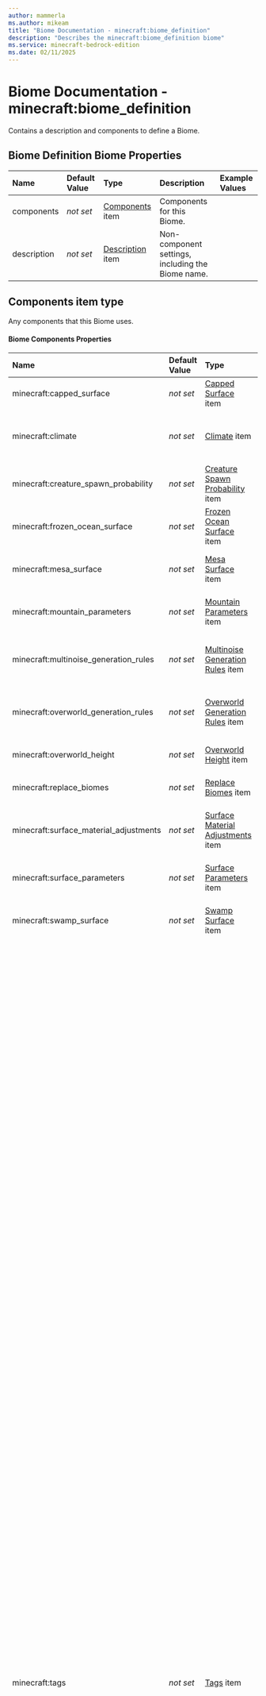 ```yaml
---
author: mammerla
ms.author: mikeam
title: "Biome Documentation - minecraft:biome_definition"
description: "Describes the minecraft:biome_definition biome"
ms.service: minecraft-bedrock-edition
ms.date: 02/11/2025 
---
```


# Biome Documentation - minecraft:biome_definition

Contains a description and components to define a Biome.


## Biome Definition Biome Properties

|Name       |Default Value |Type |Description |Example Values |
|:----------|:-------------|:----|:-----------|:------------- |
| components | *not set* | [Components](#components-item-type) item | Components for this Biome. |  | 
| description | *not set* | [Description](#description-item-type) item | Non-component settings, including the Biome name. |  | 

## Components item type
Any components that this Biome uses.


#### Biome Components Properties

|Name       |Default Value |Type |Description |Example Values |
|:----------|:-------------|:----|:-----------|:------------- |
| minecraft:capped_surface | *not set* | [Capped Surface](#capped-surface-item-type) item | Generates surface on blocks with non-solid blocks above or below. |  | 
| minecraft:climate | *not set* | [Climate](#climate-item-type) item | Describes temperature, humidity, precipitation, and similar. Biomes without this component will have default values. |  | 
| minecraft:creature_spawn_probability | *not set* | [Creature Spawn Probability](#creature-spawn-probability-item-type) item | Probability that creatures will spawn within the biome when a chunk is generated. |  | 
| minecraft:frozen_ocean_surface | *not set* | [Frozen Ocean Surface](#frozen-ocean-surface-item-type) item | Similar to overworld_surface. Adds icebergs. |  | 
| minecraft:mesa_surface | *not set* | [Mesa Surface](#mesa-surface-item-type) item | Similar to overworld_surface. Adds colored strata and optional pillars. |  | 
| minecraft:mountain_parameters | *not set* | [Mountain Parameters](#mountain-parameters-item-type) item | Noise parameters used to drive mountain terrain generation in Overworld. |  | 
| minecraft:multinoise_generation_rules | *not set* | [Multinoise Generation Rules](#multinoise-generation-rules-item-type) item | Controls how this biome is instantiated (and then potentially modified) during world generation of the nether. |  | 
| minecraft:overworld_generation_rules | *not set* | [Overworld Generation Rules](#overworld-generation-rules-item-type) item | Controls how this biome is instantiated (and then potentially modified) during world generation of the overworld. |  | 
| minecraft:overworld_height | *not set* | [Overworld Height](#overworld-height-item-type) item | Noise parameters used to drive terrain height in the Overworld. |  | 
| minecraft:replace_biomes | *not set* | [Replace Biomes](#replace-biomes-item-type) item | Replaces a specified portion of one or more Minecraft biomes. |  | 
| minecraft:surface_material_adjustments | *not set* | [Surface Material Adjustments](#surface-material-adjustments-item-type) item | Specify fine-detail changes to blocks used in terrain generation (based on a noise function). |  | 
| minecraft:surface_parameters | *not set* | [Surface Parameters](#surface-parameters-item-type) item | Controls the blocks used for the default Minecraft Overworld terrain generation. |  | 
| minecraft:swamp_surface | *not set* | [Swamp Surface](#swamp-surface-item-type) item | Similar to overworld_surface. Adds swamp surface details. |  | 
| minecraft:tags | *not set* | [Tags](#tags-item-type) item | Attach arbitrary string tags to this biome.<br>Most biome tags are referenced by JSON settings, but some meanings of tags are directly implemented in the game's code. These tags are listed here:<br>birch: Biome uses wildflowers (mutually exclusive with other flower biome tags). Does nothing if biome is tagged "hills".<br>cold: Villagers will be dressed for snowy weather.<br>deep: Pre-Caves and Cliffs, prevents an ocean from having islands or connected rivers and makes the biome less likely to have hills.<br>desert: Allows partially-buried ruined portals to be placed in the biome. Sand blocks will play ambient sounds when the player is nearby.<br>extreme_hills: Ruined portals can be placed higher than normal. Biomes tagged "forest" or "forest_generation" will use normal Overworld flowers instead of forest flowers.<br>flower_forest: Biome uses forest flowers (mutually exclusive with other flower biome tags).<br>forest: Biome uses forest flowers (mutually exclusive with other flower biome tags). Does nothing if biome is tagged tagged "taiga" or "extreme_hills".<br>forest_generation: Equivalent to "forest".<br>frozen: Villagers will be dressed for snowy weather. Prevents the biome from containing lava springs if it is also tagged "ocean".<br>ice: Around ruined portals, lava is always replaced by Netherrack and Netherrack cannot be replaced by magma.<br>ice_plains: Prevents the biome from containing lava springs if it is also tagged "mutated".<br>jungle: Ruined portals will be very mossy.<br>hills: Biomes tagged "meadow" or "birch" will use normal Overworld flowers instead of wildflowers.<br>meadow: Biome uses wildflowers (mutually exclusive with other flower biome tags). Does nothing if biome is tagged "hills".<br>mesa: Sand blocks will play ambient sounds when the player is nearby.<br>mountain: Ruined portals can be placed higher than normal.<br>mutated: Pre-Caves and Cliffs, prevents switching to the specified "mutate_transformation" as the biome is already considered mutated. Prevents the biome from containing lava springs if it is also tagged "ice_plains".<br>no_legacy_worldgen: Prevents biome from using legacy world generation behavior unless the biome is being placed in the Overworld.<br>ocean: Prevents the biome from containing lava springs if it is also tagged "frozen". Allows ruined portals to be found underwater. Pre-Caves and Cliffs, determines if shorelines and rivers should be placed at the edges of the biome and identifies the biome as a shallow ocean for placing islands, unless the "deep" tag is present.<br>pale_garden: Biome uses closed-eye blossoms (mutually exclusive with other flower biome tags).<br>plains: Biome uses plains flowers (mutually exclusive with other flower biome tags).<br>rare: Pre-Caves and Cliffs, this tag flags the biome as a special biome. Oceans cannot be special.<br>swamp: Allows ruined portals to be found underwater. Biome uses swamp flowers (mutually exclusive with other flower biome tags).<br>taiga: Biomes tagged "forest" or "forest_generation" will use normal Overworld flowers instead of forest flowers. |  | 
| minecraft:the_end_surface | *not set* | Object | Use default Minecraft End terrain generation. |  | 

## Capped Surface item type
Generates surface on blocks with non-solid blocks above or below.


#### Capped Surface Properties

|Name       |Default Value |Type |Description |Example Values |
|:----------|:-------------|:----|:-----------|:------------- |
| beach_material | *not set* | Keyed set of strings | Material used to decorate surface near sea level. |  | 
| beach_material (Alternate 1) | *not set* | [Beach Material (Alternate 1)](#beach-material-(alternate-1)-item-type) item |  |  | 
| ceiling_materials | *not set* | Keyed set of strings | Materials used for the surface ceiling. Value must have at least 1 items. |  | 
| ceiling_materials (Alternate 1) | *not set* | [Ceiling Materials (Alternate 1)](#ceiling-materials-(alternate-1)-item-type) item |  |  | 
| floor_materials | *not set* | Keyed set of strings | Materials used for the surface floor. Value must have at least 1 items. |  | 
| floor_materials (Alternate 1) | *not set* | [Floor Materials (Alternate 1)](#floor-materials-(alternate-1)-item-type) item |  |  | 
| foundation_material | *not set* | Keyed set of strings | Material used to replace solid blocks that are not surface blocks. |  | 
| foundation_material (Alternate 1) | *not set* | [Foundation Material (Alternate 1)](#foundation-material-(alternate-1)-item-type) item |  |  | 
| sea_material | *not set* | Keyed set of strings | Material used to replace air blocks below sea level. |  | 
| sea_material (Alternate 1) | *not set* | [Sea Material (Alternate 1)](#sea-material-(alternate-1)-item-type) item |  |  | 

## Beach Material (Alternate 1) item type

#### Beach Material Properties

|Name       |Default Value |Type |Description |Example Values |
|:----------|:-------------|:----|:-----------|:------------- |
| name | *not set* | Object | Name of the block |  | 
| states | *not set* | Keyed set of numbers | Contains members named after each state, with boolean, integer, or string values. |  | 
| states (Alternate 1) | *not set* | Keyed collection of boolean values |  |  | 
| states (Alternate 2) | *not set* | Keyed set of strings |  |  | 

## Ceiling Materials (Alternate 1) item type

#### Ceiling Materials Properties

|Name       |Default Value |Type |Description |Example Values |
|:----------|:-------------|:----|:-----------|:------------- |
| name | *not set* | Object | Name of the block |  | 
| states | *not set* | Keyed set of numbers | Contains members named after each state, with boolean, integer, or string values. |  | 
| states (Alternate 1) | *not set* | Keyed collection of boolean values |  |  | 
| states (Alternate 2) | *not set* | Keyed set of strings |  |  | 

## Floor Materials (Alternate 1) item type

#### Floor Materials Properties

|Name       |Default Value |Type |Description |Example Values |
|:----------|:-------------|:----|:-----------|:------------- |
| name | *not set* | Object | Name of the block |  | 
| states | *not set* | Keyed set of numbers | Contains members named after each state, with boolean, integer, or string values. |  | 
| states (Alternate 1) | *not set* | Keyed collection of boolean values |  |  | 
| states (Alternate 2) | *not set* | Keyed set of strings |  |  | 

## Foundation Material (Alternate 1) item type

#### Foundation Material Properties

|Name       |Default Value |Type |Description |Example Values |
|:----------|:-------------|:----|:-----------|:------------- |
| name | *not set* | Object | Name of the block |  | 
| states | *not set* | Keyed set of numbers | Contains members named after each state, with boolean, integer, or string values. |  | 
| states (Alternate 1) | *not set* | Keyed collection of boolean values |  |  | 
| states (Alternate 2) | *not set* | Keyed set of strings |  |  | 

## Sea Material (Alternate 1) item type

#### Sea Material Properties

|Name       |Default Value |Type |Description |Example Values |
|:----------|:-------------|:----|:-----------|:------------- |
| name | *not set* | Object | Name of the block |  | 
| states | *not set* | Keyed set of numbers | Contains members named after each state, with boolean, integer, or string values. |  | 
| states (Alternate 1) | *not set* | Keyed collection of boolean values |  |  | 
| states (Alternate 2) | *not set* | Keyed set of strings |  |  | 

## Climate item type
Describes temperature, humidity, precipitation, and similar. Biomes without this component will have default values.


#### Climate Properties

|Name       |Default Value |Type |Description |Example Values |
|:----------|:-------------|:----|:-----------|:------------- |
| ash | *not set* | Decimal number | Density of ash precipitation visuals |  | 
| blue_spores | *not set* | Decimal number | Density of blue spore precipitation visuals |  | 
| downfall | *not set* | Decimal number | Amount that precipitation affects colors and block changes |  | 
| red_spores | *not set* | Decimal number | Density of blue spore precipitation visuals |  | 
| snow_accumulation | *not set* | Array of numbers | Minimum and maximum snow level, each multiple of 0.125 is another snow layer Value must have at least 2 items. Value must have at most 2 items. |  | 
| temperature | *not set* | Decimal number | Temperature affects a variety of visual and behavioral things, including snow and ice placement, sponge drying, and sky color |  | 
| white_ash | *not set* | Decimal number | Density of white ash precipitation visuals |  | 

## Creature Spawn Probability item type
Probability that creatures will spawn within the biome when a chunk is generated.


#### Creature Spawn Probability Properties

|Name       |Default Value |Type |Description |Example Values |
|:----------|:-------------|:----|:-----------|:------------- |
| probability | *not set* | Decimal number | Probabiltity between [0.0, 0.75] of creatures spawning within the biome on chunk generation. Value must be <= 0.75. |  | 

## Frozen Ocean Surface item type
Similar to overworld_surface. Adds icebergs.


#### Frozen Ocean Surface Properties

|Name       |Default Value |Type |Description |Example Values |
|:----------|:-------------|:----|:-----------|:------------- |
| foundation_material | *not set* | Keyed set of strings | Controls the block type used deep underground in this biome |  | 
| foundation_material (Alternate 1) | *not set* | [Foundation Material (Alternate 1)](#foundation-material-(alternate-1)-item-type) item |  |  | 
| mid_material | *not set* | Keyed set of strings | Controls the block type used in a layer below the surface of this biome |  | 
| mid_material (Alternate 1) | *not set* | [Mid Material (Alternate 1)](#mid-material-(alternate-1)-item-type) item |  |  | 
| sea_floor_depth | *not set* | Integer number | Controls how deep below the world water level the floor should occur |  | 
| sea_floor_material | *not set* | Keyed set of strings | Controls the block type used as a floor for bodies of water in this biome |  | 
| sea_floor_material (Alternate 1) | *not set* | [Sea Floor Material (Alternate 1)](#sea-floor-material-(alternate-1)-item-type) item |  |  | 
| sea_material | *not set* | Keyed set of strings | Controls the block type used for the bodies of water in this biome |  | 
| sea_material (Alternate 1) | *not set* | [Sea Material (Alternate 1)](#sea-material-(alternate-1)-item-type) item |  |  | 
| top_material | *not set* | Keyed set of strings | Controls the block type used for the surface of this biome |  | 
| top_material (Alternate 1) | *not set* | [Top Material (Alternate 1)](#top-material-(alternate-1)-item-type) item |  |  | 

## Foundation Material (Alternate 1) item type

#### Foundation Material Properties

|Name       |Default Value |Type |Description |Example Values |
|:----------|:-------------|:----|:-----------|:------------- |
| name | *not set* | Object | Name of the block |  | 
| states | *not set* | Keyed set of numbers | Contains members named after each state, with boolean, integer, or string values. |  | 
| states (Alternate 1) | *not set* | Keyed collection of boolean values |  |  | 
| states (Alternate 2) | *not set* | Keyed set of strings |  |  | 

## Mid Material (Alternate 1) item type

#### Mid Material Properties

|Name       |Default Value |Type |Description |Example Values |
|:----------|:-------------|:----|:-----------|:------------- |
| name | *not set* | Object | Name of the block |  | 
| states | *not set* | Keyed set of numbers | Contains members named after each state, with boolean, integer, or string values. |  | 
| states (Alternate 1) | *not set* | Keyed collection of boolean values |  |  | 
| states (Alternate 2) | *not set* | Keyed set of strings |  |  | 

## Sea Floor Material (Alternate 1) item type

#### Sea Floor Material Properties

|Name       |Default Value |Type |Description |Example Values |
|:----------|:-------------|:----|:-----------|:------------- |
| name | *not set* | Object | Name of the block |  | 
| states | *not set* | Keyed set of numbers | Contains members named after each state, with boolean, integer, or string values. |  | 
| states (Alternate 1) | *not set* | Keyed collection of boolean values |  |  | 
| states (Alternate 2) | *not set* | Keyed set of strings |  |  | 

## Sea Material (Alternate 1) item type

#### Sea Material Properties

|Name       |Default Value |Type |Description |Example Values |
|:----------|:-------------|:----|:-----------|:------------- |
| name | *not set* | Object | Name of the block |  | 
| states | *not set* | Keyed set of numbers | Contains members named after each state, with boolean, integer, or string values. |  | 
| states (Alternate 1) | *not set* | Keyed collection of boolean values |  |  | 
| states (Alternate 2) | *not set* | Keyed set of strings |  |  | 

## Top Material (Alternate 1) item type

#### Top Material Properties

|Name       |Default Value |Type |Description |Example Values |
|:----------|:-------------|:----|:-----------|:------------- |
| name | *not set* | Object | Name of the block |  | 
| states | *not set* | Keyed set of numbers | Contains members named after each state, with boolean, integer, or string values. |  | 
| states (Alternate 1) | *not set* | Keyed collection of boolean values |  |  | 
| states (Alternate 2) | *not set* | Keyed set of strings |  |  | 

## Mesa Surface item type
Similar to overworld_surface. Adds colored strata and optional pillars.


#### Mesa Surface Properties

|Name       |Default Value |Type |Description |Example Values |
|:----------|:-------------|:----|:-----------|:------------- |
| bryce_pillars | *not set* | Boolean true/false | Whether the mesa generates with pillars |  | 
| clay_material | *not set* | Keyed set of strings | Base clay block to use |  | 
| clay_material (Alternate 1) | *not set* | [Clay Material (Alternate 1)](#clay-material-(alternate-1)-item-type) item |  |  | 
| foundation_material | *not set* | Keyed set of strings | Controls the block type used deep underground in this biome |  | 
| foundation_material (Alternate 1) | *not set* | [Foundation Material (Alternate 1)](#foundation-material-(alternate-1)-item-type) item |  |  | 
| hard_clay_material | *not set* | Keyed set of strings | Hardened clay block to use |  | 
| hard_clay_material (Alternate 1) | *not set* | [Hard Clay Material (Alternate 1)](#hard-clay-material-(alternate-1)-item-type) item |  |  | 
| has_forest | *not set* | Boolean true/false | Places coarse dirt and grass at high altitudes |  | 
| mid_material | *not set* | Keyed set of strings | Controls the block type used in a layer below the surface of this biome |  | 
| mid_material (Alternate 1) | *not set* | [Mid Material (Alternate 1)](#mid-material-(alternate-1)-item-type) item |  |  | 
| sea_floor_depth | *not set* | Integer number | Controls how deep below the world water level the floor should occur |  | 
| sea_floor_material | *not set* | Keyed set of strings | Controls the block type used as a floor for bodies of water in this biome |  | 
| sea_floor_material (Alternate 1) | *not set* | [Sea Floor Material (Alternate 1)](#sea-floor-material-(alternate-1)-item-type) item |  |  | 
| sea_material | *not set* | Keyed set of strings | Controls the block type used for the bodies of water in this biome |  | 
| sea_material (Alternate 1) | *not set* | [Sea Material (Alternate 1)](#sea-material-(alternate-1)-item-type) item |  |  | 
| top_material | *not set* | Keyed set of strings | Controls the block type used for the surface of this biome |  | 
| top_material (Alternate 1) | *not set* | [Top Material (Alternate 1)](#top-material-(alternate-1)-item-type) item |  |  | 

## Clay Material (Alternate 1) item type

#### Clay Material Properties

|Name       |Default Value |Type |Description |Example Values |
|:----------|:-------------|:----|:-----------|:------------- |
| name | *not set* | Object | Name of the block |  | 
| states | *not set* | Keyed set of numbers | Contains members named after each state, with boolean, integer, or string values. |  | 
| states (Alternate 1) | *not set* | Keyed collection of boolean values |  |  | 
| states (Alternate 2) | *not set* | Keyed set of strings |  |  | 

## Foundation Material (Alternate 1) item type

#### Foundation Material Properties

|Name       |Default Value |Type |Description |Example Values |
|:----------|:-------------|:----|:-----------|:------------- |
| name | *not set* | Object | Name of the block |  | 
| states | *not set* | Keyed set of numbers | Contains members named after each state, with boolean, integer, or string values. |  | 
| states (Alternate 1) | *not set* | Keyed collection of boolean values |  |  | 
| states (Alternate 2) | *not set* | Keyed set of strings |  |  | 

## Hard Clay Material (Alternate 1) item type

#### Hard Clay Material Properties

|Name       |Default Value |Type |Description |Example Values |
|:----------|:-------------|:----|:-----------|:------------- |
| name | *not set* | Object | Name of the block |  | 
| states | *not set* | Keyed set of numbers | Contains members named after each state, with boolean, integer, or string values. |  | 
| states (Alternate 1) | *not set* | Keyed collection of boolean values |  |  | 
| states (Alternate 2) | *not set* | Keyed set of strings |  |  | 

## Mid Material (Alternate 1) item type

#### Mid Material Properties

|Name       |Default Value |Type |Description |Example Values |
|:----------|:-------------|:----|:-----------|:------------- |
| name | *not set* | Object | Name of the block |  | 
| states | *not set* | Keyed set of numbers | Contains members named after each state, with boolean, integer, or string values. |  | 
| states (Alternate 1) | *not set* | Keyed collection of boolean values |  |  | 
| states (Alternate 2) | *not set* | Keyed set of strings |  |  | 

## Sea Floor Material (Alternate 1) item type

#### Sea Floor Material Properties

|Name       |Default Value |Type |Description |Example Values |
|:----------|:-------------|:----|:-----------|:------------- |
| name | *not set* | Object | Name of the block |  | 
| states | *not set* | Keyed set of numbers | Contains members named after each state, with boolean, integer, or string values. |  | 
| states (Alternate 1) | *not set* | Keyed collection of boolean values |  |  | 
| states (Alternate 2) | *not set* | Keyed set of strings |  |  | 

## Sea Material (Alternate 1) item type

#### Sea Material Properties

|Name       |Default Value |Type |Description |Example Values |
|:----------|:-------------|:----|:-----------|:------------- |
| name | *not set* | Object | Name of the block |  | 
| states | *not set* | Keyed set of numbers | Contains members named after each state, with boolean, integer, or string values. |  | 
| states (Alternate 1) | *not set* | Keyed collection of boolean values |  |  | 
| states (Alternate 2) | *not set* | Keyed set of strings |  |  | 

## Top Material (Alternate 1) item type

#### Top Material Properties

|Name       |Default Value |Type |Description |Example Values |
|:----------|:-------------|:----|:-----------|:------------- |
| name | *not set* | Object | Name of the block |  | 
| states | *not set* | Keyed set of numbers | Contains members named after each state, with boolean, integer, or string values. |  | 
| states (Alternate 1) | *not set* | Keyed collection of boolean values |  |  | 
| states (Alternate 2) | *not set* | Keyed set of strings |  |  | 

## Mountain Parameters item type
Noise parameters used to drive mountain terrain generation in Overworld.


#### Mountain Parameters Properties

|Name       |Default Value |Type |Description |Example Values |
|:----------|:-------------|:----|:-----------|:------------- |
| steep_material_adjustment | *not set* | [Steep Material Adjustment](#steep-material-adjustment-item-type) item | Defines surface material for steep slopes |  | 
| top_slide | *not set* | [Top Slide](#top-slide-item-type) item | Controls the density tapering that happens at the top of the world to prevent terrain from reaching too high |  | 

## Steep Material Adjustment item type
Defines surface material for steep slopes.


#### Mountain Parameters - Steep Material Adjustment Settings Properties

|Name       |Default Value |Type |Description |Example Values |
|:----------|:-------------|:----|:-----------|:------------- |
| east_slopes | *not set* | Boolean true/false | Enable for east-facing slopes |  | 
| material | *not set* | Keyed set of strings | Block type use as steep material |  | 
| material (Alternate 1) | *not set* | [Material (Alternate 1)](#material-(alternate-1)-item-type) item |  |  | 
| north_slopes | *not set* | Boolean true/false | Enable for north-facing slopes |  | 
| south_slopes | *not set* | Boolean true/false | Enable for south-facing slopes |  | 
| west_slopes | *not set* | Boolean true/false | Enable for west-facing slopes |  | 

## Material (Alternate 1) item type

#### Material Properties

|Name       |Default Value |Type |Description |Example Values |
|:----------|:-------------|:----|:-----------|:------------- |
| name | *not set* | Object | Name of the block |  | 
| states | *not set* | Keyed set of numbers | Contains members named after each state, with boolean, integer, or string values. |  | 
| states (Alternate 1) | *not set* | Keyed collection of boolean values |  |  | 
| states (Alternate 2) | *not set* | Keyed set of strings |  |  | 

## Top Slide item type
Controls the density tapering that happens at the top of the world to prevent terrain from reaching too high.


#### Mountain Parameters - Top Slide Settings Properties

|Name       |Default Value |Type |Description |Example Values |
|:----------|:-------------|:----|:-----------|:------------- |
| enabled | *not set* | Boolean true/false | If false, top slide will be disabled. If true, other parameters will be taken into account. |  | 

## Multinoise Generation Rules item type
Controls how this biome is instantiated (and then potentially modified) during world generation of the nether.


#### Multinoise Generation Rules Properties

|Name       |Default Value |Type |Description |Example Values |
|:----------|:-------------|:----|:-----------|:------------- |
| target_altitude | *not set* | Decimal number | Altitude with which this biome should be generated, relative to other biomes. |  | 
| target_humidity | *not set* | Decimal number | Humidity with which this biome should be generated, relative to other biomes. |  | 
| target_temperature | *not set* | Decimal number | Temperature with which this biome should be generated, relative to other biomes. |  | 
| target_weirdness | *not set* | Decimal number | Weirdness with which this biome should be generated, relative to other biomes. |  | 
| weight | *not set* | Decimal number | Weight with which this biome should be generated, relative to other biomes. |  | 

## Overworld Generation Rules item type
Controls how this biome is instantiated (and then potentially modified) during world generation of the overworld.


#### Overworld Generation Rules Properties

|Name       |Default Value |Type |Description |Example Values |
|:----------|:-------------|:----|:-----------|:------------- |
| generate_for_climates | *not set* | Array of objects | Controls the world generation climate categories that this biome can spawn for. A single biome can be associated with multiple categories with different weightings. |  | 
| hills_transformation | *not set* | Array of strings | What biome to switch to when converting to a hilly biome |  | 
| hills_transformation (Alternate 1) | *not set* | Keyed set of strings |  |  | 
| hills_transformation (Alternate 2) | *not set* | Keyed set of strings |  |  | 
| mutate_transformation | *not set* | Array of strings | What biome to switch to when converting to a mutated biome |  | 
| mutate_transformation (Alternate 1) | *not set* | Keyed set of strings |  |  | 
| mutate_transformation (Alternate 2) | *not set* | Keyed set of strings |  |  | 
| river_transformation | *not set* | Array of strings | What biome to switch to when converting to a river biome (if not the Vanilla 'river' biome) |  | 
| river_transformation (Alternate 1) | *not set* | Keyed set of strings |  |  | 
| river_transformation (Alternate 2) | *not set* | Keyed set of strings |  |  | 
| shore_transformation | *not set* | Array of strings | What biome to switch to when adjacent to an ocean biome |  | 
| shore_transformation (Alternate 1) | *not set* | Keyed set of strings |  |  | 
| shore_transformation (Alternate 2) | *not set* | Keyed set of strings |  |  | 

## Overworld Height item type
Noise parameters used to drive terrain height in the Overworld.


#### Overworld Height Properties

|Name       |Default Value |Type |Description |Example Values |
|:----------|:-------------|:----|:-----------|:------------- |
| noise_params | *not set* | Array of numbers | First value is depth - more negative means deeper underwater, while more positive means higher. Second value is scale, which affects how much noise changes as it moves from the surface. Value must have at least 2 items. Value must have at most 2 items. |  | 
| noise_type | *not set* | String | Specifies a preset based on a built-in setting rather than manually using noise_params |  | 

## Replace Biomes item type
Replaces a specified portion of one or more Minecraft biomes.


#### Replace Biomes Properties

|Name       |Default Value |Type |Description |Example Values |
|:----------|:-------------|:----|:-----------|:------------- |
| replacements | *not set* | Array of [Replacements](#replacements-item-type) items | List of biome replacement configurations. Retroactively adding a new replacement to the front of this list will cause the world generation to change. Please add any new replacements to the end of the list. |  | 

## Replacements item type
Represents the replacement information used to determine the placement of the overriding biome.


#### Biome Replacement Properties

|Name       |Default Value |Type |Description |Example Values |
|:----------|:-------------|:----|:-----------|:------------- |
| amount | *not set* | Decimal number | Noise value used to determine whether or not the replacement is attempted, similar to a percentage. Must be in the range (0.0, 1.0]. Value must be <= 1. |  | 
| dimension | *not set* | String | Dimension in which this replacement can happen. Must be 'minecraft:overworld'. |  | 
| noise_frequency_scale | *not set* | Decimal number | Scaling value used to alter the frequency of replacement attempts. A lower frequency will mean a bigger contiguous biome area that occurs less often. A higher frequency will mean smaller contiguous biome areas that occur more often. Must be in the range (0.0, 100.0]. Value must be <= 100. |  | 
| targets | *not set* | String | Biomes that are going to be replaced by the overriding biome. Target biomes must not contain namespaces. Value must have at least 1 items. |  | 

## Surface Material Adjustments item type
Specify fine-detail changes to blocks used in terrain generation (based on a noise function).


#### Surface Material Adjustments Properties

|Name       |Default Value |Type |Description |Example Values |
|:----------|:-------------|:----|:-----------|:------------- |
| adjustments | *not set* | Array of [Adjustments](#adjustments-item-type) items | All adjustments that match the column's noise values will be applied in the order listed. |  | 

## Adjustments item type
An adjustment to generated terrain, replacing blocks based on the specified settings.


#### Surface Material Adjustments - Surface Adjustment Settings Properties

|Name       |Default Value |Type |Description |Example Values |
|:----------|:-------------|:----|:-----------|:------------- |
| height_range | *not set* | Decimal number | Defines a range of noise values [min, max] for which this adjustment should be applied. Value must have at least 2 items. Value must have at most 2 items. |  | 
| height_range (Alternate 1) | *not set* | Boolean true/false |  |  | 
| height_range (Alternate 2) | *not set* | String |  |  | 
| materials | *not set* | [Materials](#materials-item-type) item | The specific blocks used for this surface adjustment |  | 
| noise_frequency_scale | *not set* | Decimal number | The scale to multiply by the position when accessing the noise value for the material adjustments. |  | 
| noise_range | *not set* | Array of numbers | Defines a range of noise values [min, max] for which this adjustment should be applied. Value must have at least 2 items. Value must have at most 2 items. |  | 

## Materials item type
The specific blocks used for this surface adjustment.


#### Surface Material Adjustments - Surface Adjustment Materials Settings Properties

|Name       |Default Value |Type |Description |Example Values |
|:----------|:-------------|:----|:-----------|:------------- |
| foundation_material | *not set* | Keyed set of strings | Controls the block type used deep underground in this biome when this adjustment is active. |  | 
| foundation_material (Alternate 1) | *not set* | [Foundation Material (Alternate 1)](#foundation-material-(alternate-1)-item-type) item |  |  | 
| mid_material | *not set* | Keyed set of strings | Controls the block type used in a layer below the surface of this biome when this adjustment is active. |  | 
| mid_material (Alternate 1) | *not set* | [Mid Material (Alternate 1)](#mid-material-(alternate-1)-item-type) item |  |  | 
| sea_floor_material | *not set* | Keyed set of strings | Controls the block type used as a floor for bodies of water in this biome when this adjustment is active. |  | 
| sea_floor_material (Alternate 1) | *not set* | [Sea Floor Material (Alternate 1)](#sea-floor-material-(alternate-1)-item-type) item |  |  | 
| sea_material | *not set* | Keyed set of strings | Controls the block type used in the bodies of water in this biome when this adjustment is active. |  | 
| sea_material (Alternate 1) | *not set* | [Sea Material (Alternate 1)](#sea-material-(alternate-1)-item-type) item |  |  | 
| top_material | *not set* | Keyed set of strings | Controls the block type used for the surface of this biome when this adjustment is active. |  | 
| top_material (Alternate 1) | *not set* | [Top Material (Alternate 1)](#top-material-(alternate-1)-item-type) item |  |  | 

## Foundation Material (Alternate 1) item type

#### Foundation Material Properties

|Name       |Default Value |Type |Description |Example Values |
|:----------|:-------------|:----|:-----------|:------------- |
| name | *not set* | Object | Name of the block |  | 
| states | *not set* | Keyed set of numbers | Contains members named after each state, with boolean, integer, or string values. |  | 
| states (Alternate 1) | *not set* | Keyed collection of boolean values |  |  | 
| states (Alternate 2) | *not set* | Keyed set of strings |  |  | 

## Mid Material (Alternate 1) item type

#### Mid Material Properties

|Name       |Default Value |Type |Description |Example Values |
|:----------|:-------------|:----|:-----------|:------------- |
| name | *not set* | Object | Name of the block |  | 
| states | *not set* | Keyed set of numbers | Contains members named after each state, with boolean, integer, or string values. |  | 
| states (Alternate 1) | *not set* | Keyed collection of boolean values |  |  | 
| states (Alternate 2) | *not set* | Keyed set of strings |  |  | 

## Sea Floor Material (Alternate 1) item type

#### Sea Floor Material Properties

|Name       |Default Value |Type |Description |Example Values |
|:----------|:-------------|:----|:-----------|:------------- |
| name | *not set* | Object | Name of the block |  | 
| states | *not set* | Keyed set of numbers | Contains members named after each state, with boolean, integer, or string values. |  | 
| states (Alternate 1) | *not set* | Keyed collection of boolean values |  |  | 
| states (Alternate 2) | *not set* | Keyed set of strings |  |  | 

## Sea Material (Alternate 1) item type

#### Sea Material Properties

|Name       |Default Value |Type |Description |Example Values |
|:----------|:-------------|:----|:-----------|:------------- |
| name | *not set* | Object | Name of the block |  | 
| states | *not set* | Keyed set of numbers | Contains members named after each state, with boolean, integer, or string values. |  | 
| states (Alternate 1) | *not set* | Keyed collection of boolean values |  |  | 
| states (Alternate 2) | *not set* | Keyed set of strings |  |  | 

## Top Material (Alternate 1) item type

#### Top Material Properties

|Name       |Default Value |Type |Description |Example Values |
|:----------|:-------------|:----|:-----------|:------------- |
| name | *not set* | Object | Name of the block |  | 
| states | *not set* | Keyed set of numbers | Contains members named after each state, with boolean, integer, or string values. |  | 
| states (Alternate 1) | *not set* | Keyed collection of boolean values |  |  | 
| states (Alternate 2) | *not set* | Keyed set of strings |  |  | 

## Surface Parameters item type
Controls the blocks used for the default Minecraft Overworld terrain generation.


#### Surface Parameters Properties

|Name       |Default Value |Type |Description |Example Values |
|:----------|:-------------|:----|:-----------|:------------- |
| foundation_material | *not set* | Keyed set of strings | Controls the block type used deep underground in this biome. |  | 
| foundation_material (Alternate 1) | *not set* | [Foundation Material (Alternate 1)](#foundation-material-(alternate-1)-item-type) item |  |  | 
| mid_material | *not set* | Keyed set of strings | Controls the block type used in a layer below the surface of this biome. |  | 
| mid_material (Alternate 1) | *not set* | [Mid Material (Alternate 1)](#mid-material-(alternate-1)-item-type) item |  |  | 
| sea_floor_depth | *not set* | Integer number | Controls how deep below the world water level the floor should occur. |  | 
| sea_floor_material | *not set* | Keyed set of strings | Controls the block type used as a floor for bodies of water in this biome. |  | 
| sea_floor_material (Alternate 1) | *not set* | [Sea Floor Material (Alternate 1)](#sea-floor-material-(alternate-1)-item-type) item |  |  | 
| sea_material | *not set* | Keyed set of strings | Controls the block type used for the bodies of water in this biome. |  | 
| sea_material (Alternate 1) | *not set* | [Sea Material (Alternate 1)](#sea-material-(alternate-1)-item-type) item |  |  | 
| top_material | *not set* | Keyed set of strings | Controls the block type used for the surface of this biome. |  | 
| top_material (Alternate 1) | *not set* | [Top Material (Alternate 1)](#top-material-(alternate-1)-item-type) item |  |  | 

## Foundation Material (Alternate 1) item type

#### Foundation Material Properties

|Name       |Default Value |Type |Description |Example Values |
|:----------|:-------------|:----|:-----------|:------------- |
| name | *not set* | Object | Name of the block |  | 
| states | *not set* | Keyed set of numbers | Contains members named after each state, with boolean, integer, or string values. |  | 
| states (Alternate 1) | *not set* | Keyed collection of boolean values |  |  | 
| states (Alternate 2) | *not set* | Keyed set of strings |  |  | 

## Mid Material (Alternate 1) item type

#### Mid Material Properties

|Name       |Default Value |Type |Description |Example Values |
|:----------|:-------------|:----|:-----------|:------------- |
| name | *not set* | Object | Name of the block |  | 
| states | *not set* | Keyed set of numbers | Contains members named after each state, with boolean, integer, or string values. |  | 
| states (Alternate 1) | *not set* | Keyed collection of boolean values |  |  | 
| states (Alternate 2) | *not set* | Keyed set of strings |  |  | 

## Sea Floor Material (Alternate 1) item type

#### Sea Floor Material Properties

|Name       |Default Value |Type |Description |Example Values |
|:----------|:-------------|:----|:-----------|:------------- |
| name | *not set* | Object | Name of the block |  | 
| states | *not set* | Keyed set of numbers | Contains members named after each state, with boolean, integer, or string values. |  | 
| states (Alternate 1) | *not set* | Keyed collection of boolean values |  |  | 
| states (Alternate 2) | *not set* | Keyed set of strings |  |  | 

## Sea Material (Alternate 1) item type

#### Sea Material Properties

|Name       |Default Value |Type |Description |Example Values |
|:----------|:-------------|:----|:-----------|:------------- |
| name | *not set* | Object | Name of the block |  | 
| states | *not set* | Keyed set of numbers | Contains members named after each state, with boolean, integer, or string values. |  | 
| states (Alternate 1) | *not set* | Keyed collection of boolean values |  |  | 
| states (Alternate 2) | *not set* | Keyed set of strings |  |  | 

## Top Material (Alternate 1) item type

#### Top Material Properties

|Name       |Default Value |Type |Description |Example Values |
|:----------|:-------------|:----|:-----------|:------------- |
| name | *not set* | Object | Name of the block |  | 
| states | *not set* | Keyed set of numbers | Contains members named after each state, with boolean, integer, or string values. |  | 
| states (Alternate 1) | *not set* | Keyed collection of boolean values |  |  | 
| states (Alternate 2) | *not set* | Keyed set of strings |  |  | 

## Swamp Surface item type
Similar to overworld_surface. Adds swamp surface details.


#### Swamp Surface Properties

|Name       |Default Value |Type |Description |Example Values |
|:----------|:-------------|:----|:-----------|:------------- |
| foundation_material | *not set* | Keyed set of strings | Controls the block type used deep underground in this biome. |  | 
| foundation_material (Alternate 1) | *not set* | [Foundation Material (Alternate 1)](#foundation-material-(alternate-1)-item-type) item |  |  | 
| mid_material | *not set* | Keyed set of strings | Controls the block type used in a layer below the surface of this biome. |  | 
| mid_material (Alternate 1) | *not set* | [Mid Material (Alternate 1)](#mid-material-(alternate-1)-item-type) item |  |  | 
| sea_floor_depth | *not set* | Integer number | Controls how deep below the world water level the floor should occur. |  | 
| sea_floor_material | *not set* | Keyed set of strings | Controls the block type used as a floor for bodies of water in this biome. |  | 
| sea_floor_material (Alternate 1) | *not set* | [Sea Floor Material (Alternate 1)](#sea-floor-material-(alternate-1)-item-type) item |  |  | 
| sea_material | *not set* | Keyed set of strings | Controls the block type used for the bodies of water in this biome. |  | 
| sea_material (Alternate 1) | *not set* | [Sea Material (Alternate 1)](#sea-material-(alternate-1)-item-type) item |  |  | 
| top_material | *not set* | Keyed set of strings | Controls the block type used for the surface of this biome. |  | 
| top_material (Alternate 1) | *not set* | [Top Material (Alternate 1)](#top-material-(alternate-1)-item-type) item |  |  | 

## Foundation Material (Alternate 1) item type

#### Foundation Material Properties

|Name       |Default Value |Type |Description |Example Values |
|:----------|:-------------|:----|:-----------|:------------- |
| name | *not set* | Object | Name of the block |  | 
| states | *not set* | Keyed set of numbers | Contains members named after each state, with boolean, integer, or string values. |  | 
| states (Alternate 1) | *not set* | Keyed collection of boolean values |  |  | 
| states (Alternate 2) | *not set* | Keyed set of strings |  |  | 

## Mid Material (Alternate 1) item type

#### Mid Material Properties

|Name       |Default Value |Type |Description |Example Values |
|:----------|:-------------|:----|:-----------|:------------- |
| name | *not set* | Object | Name of the block |  | 
| states | *not set* | Keyed set of numbers | Contains members named after each state, with boolean, integer, or string values. |  | 
| states (Alternate 1) | *not set* | Keyed collection of boolean values |  |  | 
| states (Alternate 2) | *not set* | Keyed set of strings |  |  | 

## Sea Floor Material (Alternate 1) item type

#### Sea Floor Material Properties

|Name       |Default Value |Type |Description |Example Values |
|:----------|:-------------|:----|:-----------|:------------- |
| name | *not set* | Object | Name of the block |  | 
| states | *not set* | Keyed set of numbers | Contains members named after each state, with boolean, integer, or string values. |  | 
| states (Alternate 1) | *not set* | Keyed collection of boolean values |  |  | 
| states (Alternate 2) | *not set* | Keyed set of strings |  |  | 

## Sea Material (Alternate 1) item type

#### Sea Material Properties

|Name       |Default Value |Type |Description |Example Values |
|:----------|:-------------|:----|:-----------|:------------- |
| name | *not set* | Object | Name of the block |  | 
| states | *not set* | Keyed set of numbers | Contains members named after each state, with boolean, integer, or string values. |  | 
| states (Alternate 1) | *not set* | Keyed collection of boolean values |  |  | 
| states (Alternate 2) | *not set* | Keyed set of strings |  |  | 

## Top Material (Alternate 1) item type

#### Top Material Properties

|Name       |Default Value |Type |Description |Example Values |
|:----------|:-------------|:----|:-----------|:------------- |
| name | *not set* | Object | Name of the block |  | 
| states | *not set* | Keyed set of numbers | Contains members named after each state, with boolean, integer, or string values. |  | 
| states (Alternate 1) | *not set* | Keyed collection of boolean values |  |  | 
| states (Alternate 2) | *not set* | Keyed set of strings |  |  | 

## Tags item type
Attach arbitrary string tags to this biome.
Most biome tags are referenced by JSON settings, but some meanings of tags are directly implemented in the game's code. These tags are listed here:
birch: Biome uses wildflowers (mutually exclusive with other flower biome tags). Does nothing if biome is tagged "hills".
cold: Villagers will be dressed for snowy weather.
deep: Pre-Caves and Cliffs, prevents an ocean from having islands or connected rivers and makes the biome less likely to have hills.
desert: Allows partially-buried ruined portals to be placed in the biome. Sand blocks will play ambient sounds when the player is nearby.
extreme_hills: Ruined portals can be placed higher than normal. Biomes tagged "forest" or "forest_generation" will use normal Overworld flowers instead of forest flowers.
flower_forest: Biome uses forest flowers (mutually exclusive with other flower biome tags).
forest: Biome uses forest flowers (mutually exclusive with other flower biome tags). Does nothing if biome is tagged tagged "taiga" or "extreme_hills".
forest_generation: Equivalent to "forest".
frozen: Villagers will be dressed for snowy weather. Prevents the biome from containing lava springs if it is also tagged "ocean".
ice: Around ruined portals, lava is always replaced by Netherrack and Netherrack cannot be replaced by magma.
ice_plains: Prevents the biome from containing lava springs if it is also tagged "mutated".
jungle: Ruined portals will be very mossy.
hills: Biomes tagged "meadow" or "birch" will use normal Overworld flowers instead of wildflowers.
meadow: Biome uses wildflowers (mutually exclusive with other flower biome tags). Does nothing if biome is tagged "hills".
mesa: Sand blocks will play ambient sounds when the player is nearby.
mountain: Ruined portals can be placed higher than normal.
mutated: Pre-Caves and Cliffs, prevents switching to the specified "mutate_transformation" as the biome is already considered mutated. Prevents the biome from containing lava springs if it is also tagged "ice_plains".
no_legacy_worldgen: Prevents biome from using legacy world generation behavior unless the biome is being placed in the Overworld.
ocean: Prevents the biome from containing lava springs if it is also tagged "frozen". Allows ruined portals to be found underwater. Pre-Caves and Cliffs, determines if shorelines and rivers should be placed at the edges of the biome and identifies the biome as a shallow ocean for placing islands, unless the "deep" tag is present.
pale_garden: Biome uses closed-eye blossoms (mutually exclusive with other flower biome tags).
plains: Biome uses plains flowers (mutually exclusive with other flower biome tags).
rare: Pre-Caves and Cliffs, this tag flags the biome as a special biome. Oceans cannot be special.
swamp: Allows ruined portals to be found underwater. Biome uses swamp flowers (mutually exclusive with other flower biome tags).
taiga: Biomes tagged "forest" or "forest_generation" will use normal Overworld flowers instead of forest flowers.


#### Tags Properties

|Name       |Default Value |Type |Description |Example Values |
|:----------|:-------------|:----|:-----------|:------------- |
| tags | *not set* | Array of strings | Array of string tags used by other systems such as entity spawning |  | 

## Description item type
Contains non-component settings for a Biome.


#### Biome Description Properties

|Name       |Default Value |Type |Description |Example Values |
|:----------|:-------------|:----|:-----------|:------------- |
| identifier | *not set* | Object | The name of the Biome, used by other features like the '/locate biome' command. Identifiers should only be lowercase. Value must match a regular expression pattern of "^[a-z0-9._%+-]+:[a-z0-9._%+-]+$". |  | 